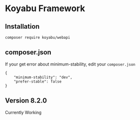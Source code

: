 # Koyabu Framework

## Installation
```composer require koyabu/webapi```

## composer.json
If your get error about minimum-stability, edit your ```composer.json```
```
{
    "minimum-stability": "dev",
    "prefer-stable": false
}
```

## Version 8.2.0
Currently Working